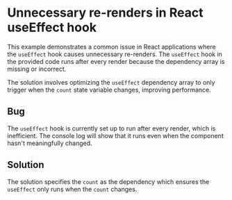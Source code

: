 # Unnecessary re-renders in React useEffect hook

This example demonstrates a common issue in React applications where the `useEffect` hook causes unnecessary re-renders. The `useEffect` hook in the provided code runs after every render because the dependency array is missing or incorrect. 

The solution involves optimizing the `useEffect` dependency array to only trigger when the `count` state variable changes, improving performance. 

## Bug
The `useEffect` hook is currently set up to run after every render, which is inefficient.  The console log will show that it runs even when the component hasn't meaningfully changed. 

## Solution
The solution specifies the `count` as the dependency which ensures the `useEffect` only runs when the `count` changes.